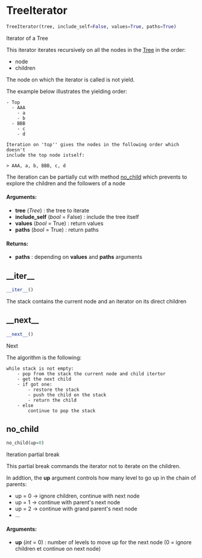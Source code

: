 # TreeIterator

``` python
TreeIterator(tree, include_self=False, values=True, paths=True)
```

Iterator of a Tree

This iterator iterates recursively on all the nodes in the [Tree](tree-tree.md) in the order:
- node
- children

The node on which the iterator is called is not yield.

The example below illustrates the yielding order:
    
```
- Top
  - AAA
    - a
    - b
  - BBB
    - c
    - d
    
Iteration on 'top'' gives the nodes in the following order which doesn't
include the top node istself:
    
> AAA, a, b, BBB, c, d
```

The iteration can be partially cut with method [no_child](tree-treeiterator.md#no_child) which prevents
to explore the children and the followers of a node

#### Arguments:
- **tree** (_Tree_) : the tree to iterate
- **include_self** (_bool_ = False) : include the tree itself
- **values** (_bool_ = True) : return values
- **paths** (_bool_ = True) : return paths



#### Returns:
- **paths** : depending on **values** and **paths** arguments

## \_\_iter__

``` python
__iter__()
```

The stack contains the current node and an iterator on its direct children

## \_\_next__

``` python
__next__()
```

Next

The algorithm is the following:

```
while stack is not empty:
    - pop from the stack the current node and child itertor
    - get the next child
    - if got one:
        - restore the stack
        - push the child on the stack
        - return the child
    - else
        continue to pop the stack
```

## no_child

``` python
no_child(up=0)
```

Iteration partial break

This partial break commands the iterator not to iterate on the children.

In addtion, the **up** argument controls how many level to go up in the chain
of parents:
- up = 0 -> ignore children, continue with next node
- up = 1 -> continue with parent's next node
- up = 2 -> continue with grand parent's next node
- ...

#### Arguments:
- **up** (_int_ = 0) : number of levels to move up for the next node (0 = ignore children et continue on next node)